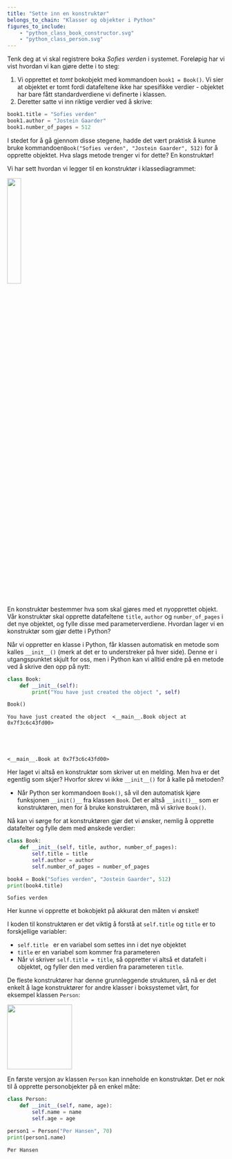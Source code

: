 ```yaml
---
title: "Sette inn en konstruktør"
belongs_to_chain: "Klasser og objekter i Python"
figures_to_include:
	- "python_class_book_constructor.svg"
	- "python_class_person.svg"
---
```



Tenk deg at vi skal registrere boka *Sofies verden* i systemet. Foreløpig har vi vist hvordan vi kan gjøre dette i to steg: 

1. Vi opprettet et *tomt* bokobjekt med kommandoen `book1 = Book()`. Vi sier at objektet er tomt fordi datafeltene ikke har spesifikke verdier - objektet har bare fått standardverdiene vi definerte i klassen. 
2. Deretter satte vi inn riktige verdier ved å skrive:


```python
book1.title = "Sofies verden"
book1.author = "Jostein Gaarder"
book1.number_of_pages = 512
```

I stedet for å gå gjennom disse stegene, hadde det vært praktisk å kunne bruke kommandoen`Book("Sofies verden", "Jostein Gaarder", 512)` for å opprette objektet. Hva slags metode trenger vi for dette? En konstruktør!

Vi har sett hvordan vi legger til en konstruktør i klassediagrammet:

<img src="/media/markdowncontent/assosiated_files/python_class_book_constructor.svg" width="25%">

En konstruktør bestemmer hva som skal gjøres med et nyopprettet objekt. Vår konstruktør skal opprette datafeltene `title`, `author` og `number_of_pages` i det nye objektet, og fylle disse med parameterverdiene. Hvordan lager vi en konstruktør som gjør dette i Python? 

Når vi oppretter en klasse i Python, får klassen automatisk en metode som kalles  `__init__()` (merk at det er to understreker på hver side).  Denne er i utgangspunktet skjult for oss, men i Python kan vi alltid endre på en metode ved å skrive den opp på nytt:


```python
class Book:
    def __init__(self):
        print("You have just created the object ", self)

Book()
```

    You have just created the object  <__main__.Book object at 0x7f3c6c43fd00>





    <__main__.Book at 0x7f3c6c43fd00>



Her laget vi altså en konstruktør som skriver ut en melding. Men hva er det egentlig som skjer? Hvorfor skrev vi ikke `__init__()` for å kalle på metoden?

* Når Python ser kommandoen `Book()`, så vil den automatisk kjøre funksjonen `__init()__` fra klassen `Book`. Det er altså `__init()__` som er konstruktøren, men for å bruke konstruktøren, må vi skrive `Book()`.

Nå kan vi sørge for at konstruktøren gjør det vi ønsker, nemlig å opprette datafelter og fylle dem med ønskede verdier:


```python
class Book:
    def __init__(self, title, author, number_of_pages):
        self.title = title
        self.author = author
        self.number_of_pages = number_of_pages

book4 = Book("Sofies verden", "Jostein Gaarder", 512)
print(book4.title)
```

    Sofies verden


Her kunne vi opprette et bokobjekt på akkurat den måten vi ønsket!

I koden til konstruktøren er det viktig å forstå at `self.title` og `title` er to forskjellige variabler:

* `self.title ` er en variabel som settes inn i det nye objektet
* `title` er en variabel som kommer fra parameteren
* Når vi skriver `self.title = title`, så oppretter vi altså et datafelt i objektet, og fyller den med verdien fra parameteren `title`.

De fleste konstruktører har denne grunnleggende strukturen, så nå er det enkelt å lage konstruktører for andre klasser i boksystemet vårt, for eksempel klassen `Person`:

<img src="/media/markdowncontent/assosiated_files/python_class_person.svg" width="150">

En første versjon av klassen `Person` kan inneholde en konstruktør. Det er nok til å opprette personobjekter på en enkel måte:


```python
class Person:
    def __init__(self, name, age):
        self.name = name
        self.age = age

person1 = Person("Per Hansen", 70)
print(person1.name)
```

    Per Hansen


